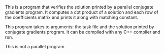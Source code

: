 This is a program that verifies the solution printed by a parallel conjugate gradients program. It computes a dot product of a solution and each row of the coefficients matrix and prints it along with matching constant.

This program takes to arguments: the task file and the solution printed by conjugate gradients program. It can be compiled with any C++ compiler and run.

This is not a parallel program.